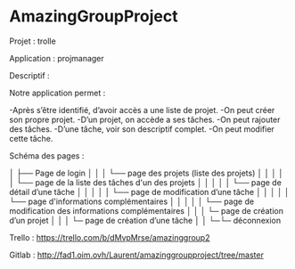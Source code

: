 # AmazingGroupProject


Projet : trolle

Application : projmanager

Descriptif :

Notre application permet :

 -Après s’être identifié, d’avoir accès a une liste de projet.
 -On peut créer son propre projet.
 -D’un projet, on accède a ses tâches.
 -On peut rajouter des tâches.
 -D’une tâche, voir son descriptif complet.
 -On peut modifier cette tâche.


Schéma des pages :


│
├── Page de login
│ │ 
│ └── page des projets (liste des projets)
│ │ │ 
│ │ └── page de la liste des tâches d'un des projets
│ │     │ 
│ │     └── page de détail d’une tâche
│ │         │ 
│ │         └── page de modification d’une tâche
│ │         │
│ │         └── page d'informations complémentaires
│ │             │
│ │             └── page de modification des informations complémentaires
│ │ 
│ └─ page de création d’un projet
│ │
│ └─ page de création d’une tâche
│ │
└─└─ déconnexion


 
Trello : https://trello.com/b/dMvpMrse/amazinggroup2

Gitlab : http://fad1.oim.ovh/Laurent/amazinggroupproject/tree/master
